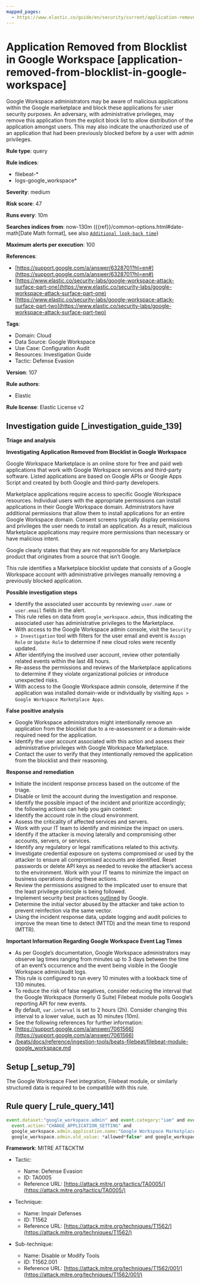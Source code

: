 ```yaml
---
mapped_pages:
  - https://www.elastic.co/guide/en/security/current/application-removed-from-blocklist-in-google-workspace.html
---
```


# Application Removed from Blocklist in Google Workspace [application-removed-from-blocklist-in-google-workspace]

Google Workspace administrators may be aware of malicious applications within the Google marketplace and block these applications for user security purposes. An adversary, with administrative privileges, may remove this application from the explicit block list to allow distribution of the application amongst users. This may also indicate the unauthorized use of an application that had been previously blocked before by a user with admin privileges.

**Rule type**: query

**Rule indices**:

* filebeat-*
* logs-google_workspace*

**Severity**: medium

**Risk score**: 47

**Runs every**: 10m

**Searches indices from**: now-130m ({{ref}}/common-options.html#date-math[Date Math format], see also [`Additional look-back time`](docs-content://solutions/security/detect-and-alert/create-detection-rule.md#rule-schedule))

**Maximum alerts per execution**: 100

**References**:

* [https://support.google.com/a/answer/6328701?hl=en#](https://support.google.com/a/answer/6328701?hl=en#)
* [https://www.elastic.co/security-labs/google-workspace-attack-surface-part-one](https://www.elastic.co/security-labs/google-workspace-attack-surface-part-one)
* [https://www.elastic.co/security-labs/google-workspace-attack-surface-part-two](https://www.elastic.co/security-labs/google-workspace-attack-surface-part-two)

**Tags**:

* Domain: Cloud
* Data Source: Google Workspace
* Use Case: Configuration Audit
* Resources: Investigation Guide
* Tactic: Defense Evasion

**Version**: 107

**Rule authors**:

* Elastic

**Rule license**: Elastic License v2

## Investigation guide [_investigation_guide_139]

**Triage and analysis**

**Investigating Application Removed from Blocklist in Google Workspace**

Google Workspace Marketplace is an online store for free and paid web applications that work with Google Workspace services and third-party software. Listed applications are based on Google APIs or Google Apps Script and created by both Google and third-party developers.

Marketplace applications require access to specific Google Workspace resources. Individual users with the appropriate permissions can install applications in their Google Workspace domain. Administrators have additional permissions that allow them to install applications for an entire Google Workspace domain. Consent screens typically display permissions and privileges the user needs to install an application. As a result, malicious Marketplace applications may require more permissions than necessary or have malicious intent.

Google clearly states that they are not responsible for any Marketplace product that originates from a source that isn’t Google.

This rule identifies a Marketplace blocklist update that consists of a Google Workspace account with administrative privileges manually removing a previously blocked application.

**Possible investigation steps**

* Identify the associated user accounts by reviewing `user.name` or `user.email` fields in the alert.
* This rule relies on data from `google_workspace.admin`, thus indicating the associated user has administrative privileges to the Marketplace.
* With access to the Google Workspace admin console, visit the `Security > Investigation` tool with filters for the user email and event is `Assign Role` or `Update Role` to determine if new cloud roles were recently updated.
* After identifying the involved user account, review other potentially related events within the last 48 hours.
* Re-assess the permissions and reviews of the Marketplace applications to determine if they violate organizational policies or introduce unexpected risks.
* With access to the Google Workspace admin console, determine if the application was installed domain-wide or individually by visiting `Apps > Google Workspace Marketplace Apps`.

**False positive analysis**

* Google Workspace administrators might intentionally remove an application from the blocklist due to a re-assessment or a domain-wide required need for the application.
* Identify the user account associated with this action and assess their administrative privileges with Google Workspace Marketplace.
* Contact the user to verify that they intentionally removed the application from the blocklist and their reasoning.

**Response and remediation**

* Initiate the incident response process based on the outcome of the triage.
* Disable or limit the account during the investigation and response.
* Identify the possible impact of the incident and prioritize accordingly; the following actions can help you gain context:
* Identify the account role in the cloud environment.
* Assess the criticality of affected services and servers.
* Work with your IT team to identify and minimize the impact on users.
* Identify if the attacker is moving laterally and compromising other accounts, servers, or services.
* Identify any regulatory or legal ramifications related to this activity.
* Investigate credential exposure on systems compromised or used by the attacker to ensure all compromised accounts are identified. Reset passwords or delete API keys as needed to revoke the attacker’s access to the environment. Work with your IT teams to minimize the impact on business operations during these actions.
* Review the permissions assigned to the implicated user to ensure that the least privilege principle is being followed.
* Implement security best practices [outlined](https://support.google.com/a/answer/7587183) by Google.
* Determine the initial vector abused by the attacker and take action to prevent reinfection via the same vector.
* Using the incident response data, update logging and audit policies to improve the mean time to detect (MTTD) and the mean time to respond (MTTR).

**Important Information Regarding Google Workspace Event Lag Times**

* As per Google’s documentation, Google Workspace administrators may observe lag times ranging from minutes up to 3 days between the time of an event’s occurrence and the event being visible in the Google Workspace admin/audit logs.
* This rule is configured to run every 10 minutes with a lookback time of 130 minutes.
* To reduce the risk of false negatives, consider reducing the interval that the Google Workspace (formerly G Suite) Filebeat module polls Google’s reporting API for new events.
* By default, `var.interval` is set to 2 hours (2h). Consider changing this interval to a lower value, such as 10 minutes (10m).
* See the following references for further information:
* [https://support.google.com/a/answer/7061566](https://support.google.com/a/answer/7061566)
* [/beats/docs/reference/ingestion-tools/beats-filebeat/filebeat-module-google_workspace.md](beats://docs/reference/filebeat/filebeat-module-google_workspace.md)


## Setup [_setup_79]

The Google Workspace Fleet integration, Filebeat module, or similarly structured data is required to be compatible with this rule.


## Rule query [_rule_query_141]

```js
event.dataset:"google_workspace.admin" and event.category:"iam" and event.type:"change"  and
  event.action:"CHANGE_APPLICATION_SETTING" and
  google_workspace.admin.application.name:"Google Workspace Marketplace" and
  google_workspace.admin.old_value: *allowed*false* and google_workspace.admin.new_value: *allowed*true*
```

**Framework**: MITRE ATT&CKTM

* Tactic:

    * Name: Defense Evasion
    * ID: TA0005
    * Reference URL: [https://attack.mitre.org/tactics/TA0005/](https://attack.mitre.org/tactics/TA0005/)

* Technique:

    * Name: Impair Defenses
    * ID: T1562
    * Reference URL: [https://attack.mitre.org/techniques/T1562/](https://attack.mitre.org/techniques/T1562/)

* Sub-technique:

    * Name: Disable or Modify Tools
    * ID: T1562.001
    * Reference URL: [https://attack.mitre.org/techniques/T1562/001/](https://attack.mitre.org/techniques/T1562/001/)



